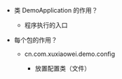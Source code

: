 - 类 DemoApplication 的作用？

    - 程序执行的入口

- 每个包的作用？

    - cn.com.xuxiaowei.demo.config
        
        - 放置配置类（文件）